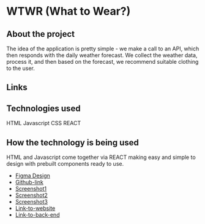 # WTWR (What to Wear?)

## About the project

The idea of the application is pretty simple - we make a call to an API, which then responds with the daily weather forecast. We collect the weather data, process it, and then based on the forecast, we recommend suitable clothing to the user.

## Links

## Technologies used

HTML
Javascript
CSS
REACT

## How the technology is being used

HTML and Javascript come together via REACT making easy and simple to design with prebuilt components ready to use.

- [Figma Design](https://www.figma.com/file/DTojSwldenF9UPKQZd6RRb/Sprint-10%3A-WTWR)
- [Github-link](https://github.com/szlaurel/se_project_react)
- [Screenshot1](ss-main_page.png)
- [Screenshot2](ss-add_clothes.png)
- [Screenshot3](ss-item_modal.png)
- [Link-to-website](https://szlaurel.github.io/se_project_react)
- [Link-to-back-end](https://github.com/szlaurel/se_project_aroundtheus)
